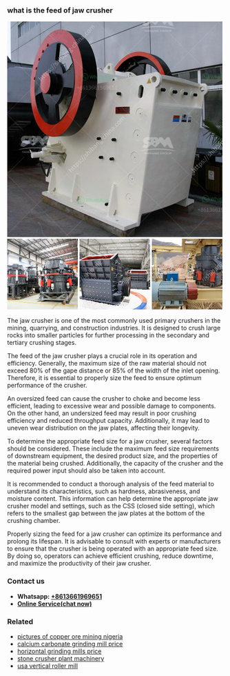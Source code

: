 <h3>what is the feed of jaw crusher</h3><img src='1708332382.jpg' alt=''><p>The jaw crusher is one of the most commonly used primary crushers in the mining, quarrying, and construction industries. It is designed to crush large rocks into smaller particles for further processing in the secondary and tertiary crushing stages.</p><p>The feed of the jaw crusher plays a crucial role in its operation and efficiency. Generally, the maximum size of the raw material should not exceed 80% of the gape distance or 85% of the width of the inlet opening. Therefore, it is essential to properly size the feed to ensure optimum performance of the crusher.</p><p>An oversized feed can cause the crusher to choke and become less efficient, leading to excessive wear and possible damage to components. On the other hand, an undersized feed may result in poor crushing efficiency and reduced throughput capacity. Additionally, it may lead to uneven wear distribution on the jaw plates, affecting their longevity.</p><p>To determine the appropriate feed size for a jaw crusher, several factors should be considered. These include the maximum feed size requirements of downstream equipment, the desired product size, and the properties of the material being crushed. Additionally, the capacity of the crusher and the required power input should also be taken into account.</p><p>It is recommended to conduct a thorough analysis of the feed material to understand its characteristics, such as hardness, abrasiveness, and moisture content. This information can help determine the appropriate jaw crusher model and settings, such as the CSS (closed side setting), which refers to the smallest gap between the jaw plates at the bottom of the crushing chamber.</p><p>Properly sizing the feed for a jaw crusher can optimize its performance and prolong its lifespan. It is advisable to consult with experts or manufacturers to ensure that the crusher is being operated with an appropriate feed size. By doing so, operators can achieve efficient crushing, reduce downtime, and maximize the productivity of their jaw crusher.</p><h3>Contact us</h3><ul><li><strong>Whatsapp:&nbsp;<a href="https://wa.me/8613661969651">+8613661969651</a></strong></li><li><a href="https://swt.shibang-china.com/?git&amp;zhl&amp;what is the feed of jaw crusher"><strong>Online Service(chat now)</strong></a></li></ul><h3>Related</h3><ul><li><a href='pictures of copper ore mining nigeria.md'>pictures of copper ore mining nigeria</a></li><li><a href='calcium carbonate grinding mill price.md'>calcium carbonate grinding mill price</a></li><li><a href='horizontal grinding mills price.md'>horizontal grinding mills price</a></li><li><a href='stone crusher plant machinery.md'>stone crusher plant machinery</a></li><li><a href='usa vertical roller mill.md'>usa vertical roller mill</a></li></ul>